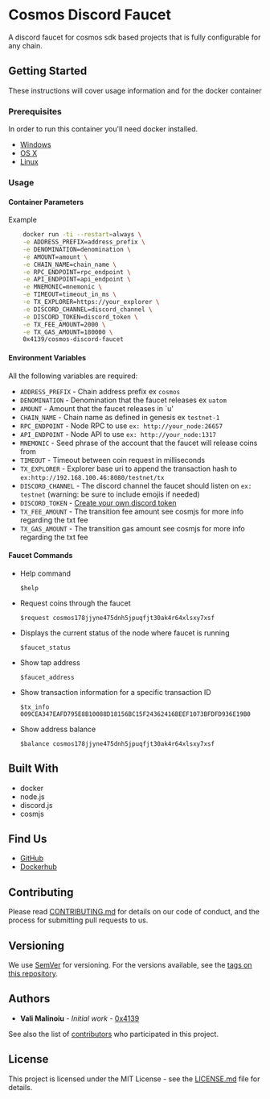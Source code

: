 # Cosmos Discord Faucet

A discord faucet for cosmos sdk based projects that is fully configurable for any chain.

## Getting Started

These instructions will cover usage information and for the docker container

### Prerequisites

In order to run this container you'll need docker installed.

* [Windows](https://docs.docker.com/windows/started)
* [OS X](https://docs.docker.com/mac/started/)
* [Linux](https://docs.docker.com/linux/started/)

### Usage

#### Container Parameters

Example

```bash
    docker run -ti --restart=always \
    -e ADDRESS_PREFIX=address_prefix \
    -e DENOMINATION=denomination \
    -e AMOUNT=amount \
    -e CHAIN_NAME=chain_name \
    -e RPC_ENDPOINT=rpc_endpoint \
    -e API_ENDPOINT=api_endpoint \
    -e MNEMONIC=mnemonic \
    -e TIMEOUT=timeout_in_ms \
    -e TX_EXPLORER=https://your_explorer \
    -e DISCORD_CHANNEL=discord_channel \
    -e DISCORD_TOKEN=discord_token \
    -e TX_FEE_AMOUNT=2000 \
    -e TX_GAS_AMOUNT=180000 \
    0x4139/cosmos-discord-faucet
```

#### Environment Variables

All the following variables are required:

* `ADDRESS_PREFIX` - Chain address prefix ex `cosmos`
* `DENOMINATION` - Denomination that the faucet releases ex `uatom`
* `AMOUNT` - Amount that the faucet releases in `u'
* `CHAIN_NAME` - Chain name as defined in genesis ex `testnet-1`
* `RPC_ENDPOINT` - Node RPC to use `ex: http://your_node:26657`
* `API_ENDPOINT` - Node API to use `ex: http://your_node:1317`
* `MNEMONIC` - Seed phrase of the account that the faucet will release coins from
* `TIMEOUT` - Timeout between coin request in milliseconds
* `TX_EXPLORER` - Explorer base uri to append the transaction hash to `ex:http://192.168.100.46:8080/testnet/tx`
* `DISCORD_CHANNEL` - The discord channel the faucet should listen on `ex: testnet` (warning: be sure to include emojis if needed)
* `DISCORD_TOKEN` - [Create your own discord token](https://github.com/reactiflux/discord-irc/wiki/Creating-a-discord-bot-&-getting-a-token)
* `TX_FEE_AMOUNT` - The transition fee amount see cosmjs for more info regarding the txt fee
* `TX_GAS_AMOUNT` - The transition gas amount see cosmjs for more info regarding the txt fee
  
#### Faucet Commands

* Help command
  
  `$help`

* Request coins through the faucet
  
  `$request cosmos178jjyne475dnh5jpuqfjt30ak4r64xlsxy7xsf`

* Displays the current status of the node where faucet is running
  
  `$faucet_status`

* Show tap address
  
  `$faucet_address`

* Show transaction information for a specific transaction ID
  
  `$tx_info 009CEA347EAFD795E8B10088D18156BC15F24362416BEEF1073BFDFD936E19B0`

* Show address balance

  `$balance cosmos178jjyne475dnh5jpuqfjt30ak4r64xlsxy7xsf`


## Built With

* docker
* node.js
* discord.js
* cosmjs

## Find Us

* [GitHub](https://github.com/0x4139/cosmos-discord-faucet)
* [Dockerhub](https://hub.docker.com/r/0x4139/cosmos-discord-faucet)

## Contributing

Please read [CONTRIBUTING.md](CONTRIBUTING.md) for details on our code of conduct, and the process for submitting pull requests to us.

## Versioning

We use [SemVer](http://semver.org/) for versioning. For the versions available, see the
[tags on this repository](https://github.com/0x4139/cosmos-discord-faucet/tags).

## Authors

* **Vali Malinoiu** - *Initial work* - [0x4139](https://github.com/0x4139)

See also the list of [contributors](https://github.com/0x4139/cosmos-discord-faucet/contributors) who
participated in this project.

## License

This project is licensed under the MIT License - see the [LICENSE.md](LICENSE.md) file for details.
